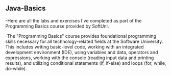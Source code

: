 ## Java-Basics
-Here are all the labs and exercises I've completed as part of the Programming Basics course provided by SoftUni.

-The "Programming Basics" course provides foundational programming skills necessary for all technology-related fields at the Software University. This includes writing basic-level code, working with an integrated development environment (IDE), using variables and data, operators and expressions, working with the console (reading input data and printing results), and utilizing conditional statements (if, if-else) and loops (for, while, do-while).

